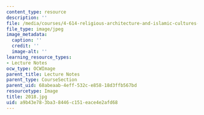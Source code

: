 ```yaml
---
content_type: resource
description: ''
file: /media/courses/4-614-religious-architecture-and-islamic-cultures-fall-2002/a9b43e783ba38446c151eace4e2afd68_2018.jpg
file_type: image/jpeg
image_metadata:
  caption: ''
  credit: ''
  image-alt: ''
learning_resource_types:
- Lecture Notes
ocw_type: OCWImage
parent_title: Lecture Notes
parent_type: CourseSection
parent_uid: 68abeaab-4eff-532c-e858-18d3ffb567bd
resourcetype: Image
title: 2018.jpg
uid: a9b43e78-3ba3-8446-c151-eace4e2afd68
---
```

